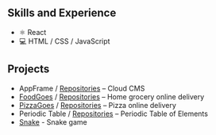 ## Skills and Experience
* ⚛ React
* 💻 HTML / CSS / JavaScript

## Projects
* AppFrame / [Repositories](https://github.com/orgs/appframe-co/repositories) – Cloud CMS
* [FoodGoes](https://foodgoes.com/) / [Repositories](https://github.com/orgs/foodgoes/repositories) – Home grocery online delivery
* [PizzaGoes](https://pizzagoes.com/) / [Repositories](https://github.com/orgs/pizzagoes/repositories)  – Pizza online delivery
* Periodic Table / [Repositories](https://github.com/devholiday/periodic-table) – Periodic Table of Elements
* [Snake](https://devholiday.github.io/snake/) - Snake game

<!---
devholiday/devholiday is a ✨ special ✨ repository because its `README.md` (this file) appears on your GitHub profile.
You can click the Preview link to take a look at your changes.
--->

